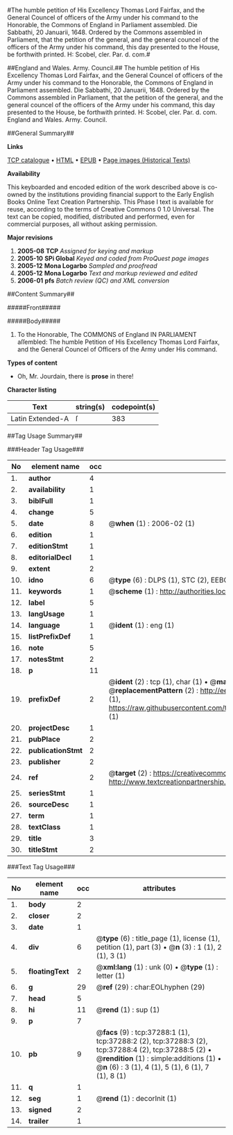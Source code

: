#The humble petition of His Excellency Thomas Lord Fairfax, and the General Councel of officers of the Army under his command to the Honorable, the Commons of England in Parliament assembled. Die Sabbathi, 20 Januarii, 1648. Ordered by the Commons assembled in Parliament, that the petition of the general, and the general councel of the officers of the Army under his command, this day presented to the House, be forthwith printed. H: Scobel, cler. Par. d. com.#

##England and Wales. Army. Council.##
The humble petition of His Excellency Thomas Lord Fairfax, and the General Councel of officers of the Army under his command to the Honorable, the Commons of England in Parliament assembled. Die Sabbathi, 20 Januarii, 1648. Ordered by the Commons assembled in Parliament, that the petition of the general, and the general councel of the officers of the Army under his command, this day presented to the House, be forthwith printed. H: Scobel, cler. Par. d. com.
England and Wales. Army. Council.

##General Summary##

**Links**

[TCP catalogue](http://www.ota.ox.ac.uk/tcp/)  • 
[HTML](http://tei.it.ox.ac.uk/tcp/Texts-HTML/free/A40/A40036.html)  • 
[EPUB](http://tei.it.ox.ac.uk/tcp/Texts-EPUB/free/A40/A40036.epub) • 
[Page images (Historical Texts)](https://data.historicaltexts.jisc.ac.uk/view?pubId=eebo-99832814e&pageId=eebo-99832814e-37288-1)

**Availability**

This keyboarded and encoded edition of the
	       work described above is co-owned by the institutions
	       providing financial support to the Early English Books
	       Online Text Creation Partnership. This Phase I text is
	       available for reuse, according to the terms of Creative
	       Commons 0 1.0 Universal. The text can be copied,
	       modified, distributed and performed, even for
	       commercial purposes, all without asking permission.

**Major revisions**

1. __2005-08__ __TCP__ *Assigned for keying and markup*
1. __2005-10__ __SPi Global__ *Keyed and coded from ProQuest page images*
1. __2005-12__ __Mona Logarbo__ *Sampled and proofread*
1. __2005-12__ __Mona Logarbo__ *Text and markup reviewed and edited*
1. __2006-01__ __pfs__ *Batch review (QC) and XML conversion*

##Content Summary##

#####Front#####

#####Body#####

1. To the Honorable, The COMMONS of England IN PARLIAMENT aſſembled: The humble Petition of His Excellency Thomas Lord Fairfax, and the General Councel of Officers of the Army under His command.

**Types of content**

  * Oh, Mr. Jourdain, there is **prose** in there!

**Character listing**


|Text|string(s)|codepoint(s)|
|---|---|---|
|Latin Extended-A|ſ|383|

##Tag Usage Summary##

###Header Tag Usage###

|No|element name|occ|attributes|
|---|---|---|---|
|1.|__author__|4||
|2.|__availability__|1||
|3.|__biblFull__|1||
|4.|__change__|5||
|5.|__date__|8| @__when__ (1) : 2006-02 (1)|
|6.|__edition__|1||
|7.|__editionStmt__|1||
|8.|__editorialDecl__|1||
|9.|__extent__|2||
|10.|__idno__|6| @__type__ (6) : DLPS (1), STC (2), EEBO-CITATION (1), PROQUEST (1), VID (1)|
|11.|__keywords__|1| @__scheme__ (1) : http://authorities.loc.gov/ (1)|
|12.|__label__|5||
|13.|__langUsage__|1||
|14.|__language__|1| @__ident__ (1) : eng (1)|
|15.|__listPrefixDef__|1||
|16.|__note__|5||
|17.|__notesStmt__|2||
|18.|__p__|11||
|19.|__prefixDef__|2| @__ident__ (2) : tcp (1), char (1)  •  @__matchPattern__ (2) : ([0-9\-]+):([0-9IVX]+) (1), (.+) (1)  •  @__replacementPattern__ (2) : http://eebo.chadwyck.com/downloadtiff?vid=$1&page=$2 (1), https://raw.githubusercontent.com/textcreationpartnership/Texts/master/tcpchars.xml#$1 (1)|
|20.|__projectDesc__|1||
|21.|__pubPlace__|2||
|22.|__publicationStmt__|2||
|23.|__publisher__|2||
|24.|__ref__|2| @__target__ (2) : https://creativecommons.org/publicdomain/zero/1.0/ (1), http://www.textcreationpartnership.org/docs/. (1)|
|25.|__seriesStmt__|1||
|26.|__sourceDesc__|1||
|27.|__term__|1||
|28.|__textClass__|1||
|29.|__title__|3||
|30.|__titleStmt__|2||


###Text Tag Usage###

|No|element name|occ|attributes|
|---|---|---|---|
|1.|__body__|2||
|2.|__closer__|2||
|3.|__date__|1||
|4.|__div__|6| @__type__ (6) : title_page (1), license (1), petition (1), part (3)  •  @__n__ (3) : 1 (1), 2 (1), 3 (1)|
|5.|__floatingText__|2| @__xml:lang__ (1) : unk (0)  •  @__type__ (1) : letter (1)|
|6.|__g__|29| @__ref__ (29) : char:EOLhyphen (29)|
|7.|__head__|5||
|8.|__hi__|11| @__rend__ (1) : sup (1)|
|9.|__p__|7||
|10.|__pb__|9| @__facs__ (9) : tcp:37288:1 (1), tcp:37288:2 (2), tcp:37288:3 (2), tcp:37288:4 (2), tcp:37288:5 (2)  •  @__rendition__ (1) : simple:additions (1)  •  @__n__ (6) : 3 (1), 4 (1), 5 (1), 6 (1), 7 (1), 8 (1)|
|11.|__q__|1||
|12.|__seg__|1| @__rend__ (1) : decorInit (1)|
|13.|__signed__|2||
|14.|__trailer__|1||
